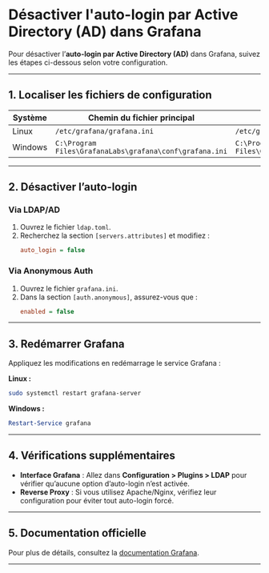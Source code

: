 # Désactiver l'auto-login par Active Directory (AD) dans Grafana

Pour désactiver l’**auto-login par Active Directory (AD)** dans Grafana, suivez les étapes ci-dessous selon votre configuration.

---

## 1. Localiser les fichiers de configuration

| Système      | Chemin du fichier principal         | Fichier LDAP/AD (si utilisé)       |
|--------------|-------------------------------------|------------------------------------|
| Linux        | `/etc/grafana/grafana.ini`          | `/etc/grafana/ldap.toml`           |
| Windows      | `C:\Program Files\GrafanaLabs\grafana\conf\grafana.ini` | `C:\Program Files\GrafanaLabs\grafana\conf\ldap.toml` |

---

## 2. Désactiver l’auto-login

### Via LDAP/AD
1. Ouvrez le fichier `ldap.toml`.
2. Recherchez la section `[servers.attributes]` et modifiez :
   ```ini
   auto_login = false
   ```

### Via Anonymous Auth
1. Ouvrez le fichier `grafana.ini`.
2. Dans la section `[auth.anonymous]`, assurez-vous que :
   ```ini
   enabled = false
   ```

---

## 3. Redémarrer Grafana

Appliquez les modifications en redémarrage le service Grafana :

**Linux :**
```bash
sudo systemctl restart grafana-server
```

**Windows :**
```powershell
Restart-Service grafana
```

---

## 4. Vérifications supplémentaires

- **Interface Grafana** : Allez dans **Configuration > Plugins > LDAP** pour vérifier qu’aucune option d’auto-login n’est activée.
- **Reverse Proxy** : Si vous utilisez Apache/Nginx, vérifiez leur configuration pour éviter tout auto-login forcé.

---

## 5. Documentation officielle
Pour plus de détails, consultez la [documentation Grafana](https://grafana.com/docs/grafana/latest/setup-grafana/configure-grafana/).

---
